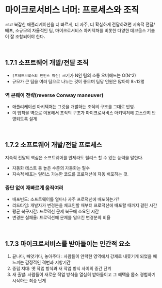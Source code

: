 # 마이크로서비스 너머: 프로세스와 조직

크고 복잡한 애플리케이션을 더 빠르게, 더 자주, 더 확실하게 전달하려면 지속적 전달/배포, 소규모의 자율적인 팀, 마이크로서비스 아키텍처를 비롯한 다양한 데브옵스 기술이 잘 조합되어야 한다.

<br />

## 1.7.1 소프트웨어 개발/전달 조직

-   `[프레드브룩스의 맨먼스 미신]` 크기가 N인 팀의 소통 오버헤드는 O(N^2)
-   규모가 큰 팀을 여러 팀으로 나누는 것이 좋으며 팀당 인원은 많아야 8~12명

### 역 콘웨이 전략(reverse Conway maneuver)

-   애플리케이션 아키텍처는 그것을 개발하는 조직의 구조를 그대로 반영.
-   이 법칙을 역으로 이용해서 조직의 구조가 마이크로서비스 아키텍처에 고스란히 반영되도록 설계

<br />

## 1.7.2 소프트웨어 개발/전달 프로세스

지속적 전달의 핵심은 소프트웨어를 언제라도 릴리스 할 수 있는 능력을 말한다.

-   자동화 테스트 등 높은 수준의 자동화는 필수
-   지속적 배포는 릴리스 가능한 코드를 프로덕션에 자동 배포하는 것.

### 중단 없이 재빠르게 움직여러

-   배포빈도: 소프트웨어를 얼마나 자주 프로덕션에 배포하는가?
-   리드타임: 개발자가 변경분을 체크인할 때부터 프로덕션에 배포할 때까지 걸린 시간
-   평균 복구시간: 프로덕션 문제 복구에 소요된 시간
-   변경분 실패율: 프로덕션에 문제를 일으킨 변경분의 비율

<br />

## 1.7.3 마이크로서비스를 받아들이는 인간적 요소

1. 끝나다, 빼앗기다, 놓아주다 : 사람들이 안락한 영역에서 강제로 내쫓기게 되었을 때 느끼는 감정적인 격변과 저항기간
2. 중립 지대: 옛 작업 방식과 새 작업 방식 사이의 중간 단계
3. 새 출발: 사람들이 새로운 작업 방식을 열심히 받아들이고 그 혜택을 몸소 경험하기 시작하는 최종 단계
